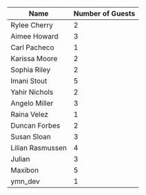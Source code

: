 | Name             | Number of Guests |
| ---------------- | ---------------- |
| Rylee Cherry     | 2                |
| Aimee Howard     | 3                |
| Carl Pacheco     | 1                |
| Karissa Moore    | 2                |
| Sophia Riley     | 2                |
| Imani Stout      | 5                |
| Yahir Nichols    | 2                |
| Angelo Miller    | 3                |
| Raina Velez      | 1                |
| Duncan Forbes    | 2                |
| Susan Sloan      | 3                |
| Lilian Rasmussen | 4                |
| Julian           | 3                |
| Maxibon          | 5                |
| ymn_dev          | 1                |
